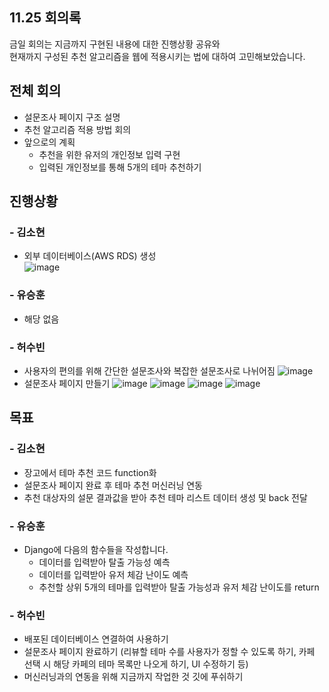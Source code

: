 ## 11.25 회의록
금일 회의는 지금까지 구현된 내용에 대한 진행상황 공유와  
현재까지 구성된 추천 알고리즘을 웹에 적용시키는 법에 대하여 고민해보았습니다.  

## 전체 회의
- 설문조사 페이지 구조 설명
- 추천 알고리즘 적용 방법 회의
- 앞으로의 계획
    - 추천을 위한 유저의 개인정보 입력 구현
    - 입력된 개인정보를 통해 5개의 테마 추천하기

## 진행상황
### - 김소현
- 외부 데이터베이스(AWS RDS) 생성  
![image](https://user-images.githubusercontent.com/55437339/142184864-582eed74-3d90-4825-b2c0-e2d796fc4d2e.png)


### - 유승훈
- 해당 없음

### - 허수빈
- 사용자의 편의를 위해 간단한 설문조사와 복잡한 설문조사로 나뉘어짐
  ![image](https://user-images.githubusercontent.com/59255980/142178341-7d040d62-70e1-40de-8d35-be5c7a412e72.png)
- 설문조사 페이지 만들기
  ![image](https://user-images.githubusercontent.com/59255980/142179526-1065fdf3-5838-46fb-8bff-0d066e4a3e93.png)
  ![image](https://user-images.githubusercontent.com/59255980/142179413-4cf877b1-825d-4d10-b34e-f3fe5bf10c6c.png)
  ![image](https://user-images.githubusercontent.com/59255980/142179563-abee77ec-32bd-4b8c-a7df-01e9e9daf5c3.png)
  ![image](https://user-images.githubusercontent.com/59255980/142179595-c5091747-cad2-4792-a313-5e466f9fc8ac.png)

      
## 목표
### - 김소현
- 장고에서 테마 추천 코드 function화
- 설문조사 페이지 완료 후 테마 추천 머신러닝 연동
- 추천 대상자의 설문 결과값을 받아 추천 테마 리스트 데이터 생성 및 back 전달

### - 유승훈
- Django에 다음의 함수들을 작성합니다.
    - 데이터를 입력받아 탈출 가능성 예측
    - 데이터를 입력받아 유저 체감 난이도 예측
    - 추천할 상위 5개의 테마를 입력받아 탈출 가능성과 유저 체감 난이도를 return

### - 허수빈
- 배포된 데이터베이스 연결하여 사용하기
- 설문조사 페이지 완료하기 (리뷰할 테마 수를 사용자가 정할 수 있도록 하기, 카페 선택 시 해당 카페의 테마 목록만 나오게 하기, UI 수정하기 등)
- 머신러닝과의 연동을 위해 지금까지 작업한 것 깃에 푸쉬하기
